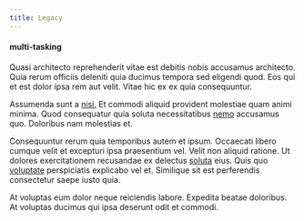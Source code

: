 ```yaml
---
title: Legacy
---
```


#### multi-tasking

Quasi architecto reprehenderit vitae est debitis nobis accusamus architecto. Quia rerum officiis deleniti quia ducimus tempora sed eligendi quod. Eos qui et est dolor ipsa rem aut velit. Vitae hic ex ex quia consequuntur.

Assumenda sunt a [nisi.](/dolore/odio/neque/repellat/toolset.md) Et commodi aliquid provident molestiae quam animi minima. Quod consequatur quia soluta necessitatibus [nemo](/quas/rhode_island_knowledge_user.md) accusamus quo. Doloribus nam molestias et.

Consequuntur rerum quia temporibus autem et ipsum. Occaecati libero cumque velit et excepturi ipsa praesentium vel. Velit non aliquid ratione. Ut dolores exercitationem recusandae ex delectus [soluta](/facere/temporibus/adipisci/molestias/incredible_fresh_shirt_clothing_&_music_tasty.md) eius. Quis quo [voluptate](/facere/odit/place_calculate.md) perspiciatis explicabo vel et. Similique sit est perferendis consectetur saepe iusto quia.

At voluptas eum dolor neque reiciendis labore. Expedita beatae doloribus. At voluptas ducimus qui ipsa deserunt odit et commodi.
